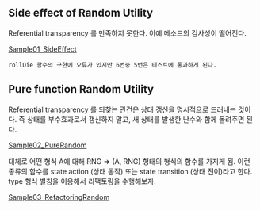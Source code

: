 ## Side effect of Random Utility

Referential transparency 를 만족하지 못한다. 이에 메소드의 검사성이 떨어진다.

[Sample01_SideEffect](Sample01_SideEffect.scala) 

```
rollDie 함수의 구현에 오류가 있지만 6번중 5번은 테스트에 통과하게 된다.

```

## Pure function Random Utility

Referential transparency 를 되찾는 관건은 상태 갱신을 명시적으로 드러내는 것이다. 
즉 상태를 부수효과로서 갱신하지 말고, 새 상태를 발생한 난수와 함께 돌려주면 된다. 

[Sample02_PureRandom](Sample02_PureRandom.scala)

대체로 어떤 형식 A에 대해 RNG => (A, RNG) 형태의 형식의 함수를 가지게 됨. 이런 종류의 함수를 state action (상태 동작) 또는 state transition 
(상태 전이)라고 한다. type 형식 별칭을 이용해서 리팩토링을 수행해보자.

[Sample03_RefactoringRandom](Sample03_RefactoringRandom.scala)